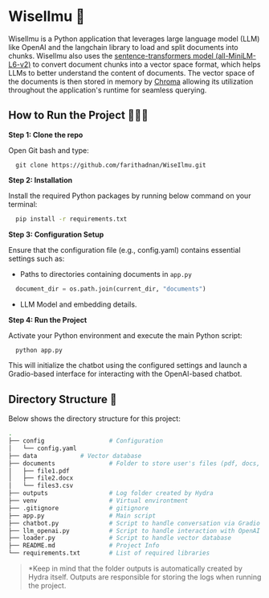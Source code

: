# WiseIlmu 🧠

WiseIlmu is a Python application that leverages large language model (LLM) like OpenAI and the langchain library to load and split documents into chunks. WiseIlmu also uses the [sentence-transformers model (all-MiniLM-L6-v2)](https://huggingface.co/sentence-transformers/all-MiniLM-L6-v2) to convert document chunks into a vector space format, which helps LLMs to better understand the content of documents. The vector space of the documents is then stored in memory by [Chroma](https://docs.trychroma.com/) allowing its utilization throughout the application's runtime for seamless querying.

## How to Run the Project 🏃🏽‍♂️

**Step 1: Clone the repo**

Open Git bash and type:
```
  git clone https://github.com/farithadnan/WiseIlmu.git
```

**Step 2: Installation** 

Install the required Python packages by running below command on your terminal:
  ```bash
    pip install -r requirements.txt
  ```

**Step 3: Configuration Setup**

Ensure that the configuration file (e.g., config.yaml) contains essential settings such as:
- Paths to directories containing documents in `app.py`
```python
  document_dir = os.path.join(current_dir, "documents")
```
- LLM Model and embedding details.

**Step 4: Run the Project**

Activate your Python environment and execute the main Python script:
```bash
  python app.py
```

This will initialize the chatbot using the configured settings and launch a Gradio-based interface for interacting with the OpenAI-based chatbot.

## Directory Structure 📂

Below shows the directory structure for this project: 
```bash
.
├── config                  # Configuration
│   └── config.yaml
├── data		    # Vector database
├── documents               # Folder to store user's files (pdf, docs, csv and etc.)
│   ├── file1.pdf
│   ├── file2.docx
│   └── files3.csv
├── outputs                 # Log folder created by Hydra
├── venv                    # Virtual environtment
├── .gitignore              # gitignore
├── app.py                  # Main script
├── chatbot.py              # Script to handle conversation via Gradio
├── llm_openai.py           # Script to handle interaction with OpenAI
├── loader.py               # Script to handle vector database
├── README.md               # Project Info
└── requirements.txt        # List of required libraries
```

> *Keep in mind that the folder outputs is automatically created by Hydra itself. Outputs are responsible for storing the logs when running the project.